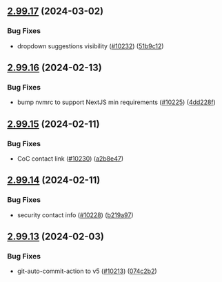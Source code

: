 ## [2.99.17](https://github.com/EddieHubCommunity/BioDrop/compare/v2.99.16...v2.99.17) (2024-03-02)


### Bug Fixes

* dropdown suggestions visibility ([#10232](https://github.com/EddieHubCommunity/BioDrop/issues/10232)) ([51b9c12](https://github.com/EddieHubCommunity/BioDrop/commit/51b9c12d7e177a9fec3eebb039291e640f3437c2))



## [2.99.16](https://github.com/EddieHubCommunity/BioDrop/compare/v2.99.15...v2.99.16) (2024-02-13)


### Bug Fixes

* bump nvmrc to support NextJS min requirements ([#10225](https://github.com/EddieHubCommunity/BioDrop/issues/10225)) ([4dd228f](https://github.com/EddieHubCommunity/BioDrop/commit/4dd228fc268b98b9f5a2952290da424a73eaa00b))



## [2.99.15](https://github.com/EddieHubCommunity/BioDrop/compare/v2.99.14...v2.99.15) (2024-02-11)


### Bug Fixes

* CoC contact link ([#10230](https://github.com/EddieHubCommunity/BioDrop/issues/10230)) ([a2b8e47](https://github.com/EddieHubCommunity/BioDrop/commit/a2b8e47b5ad1bd1ddc1bff6a5ad0a3a2b96787cc))



## [2.99.14](https://github.com/EddieHubCommunity/BioDrop/compare/v2.99.13...v2.99.14) (2024-02-11)


### Bug Fixes

* security contact info ([#10228](https://github.com/EddieHubCommunity/BioDrop/issues/10228)) ([b219a97](https://github.com/EddieHubCommunity/BioDrop/commit/b219a97c447052b55733082819dc5566ee55a187))



## [2.99.13](https://github.com/EddieHubCommunity/BioDrop/compare/v2.99.12...v2.99.13) (2024-02-03)


### Bug Fixes

* git-auto-commit-action to v5 ([#10213](https://github.com/EddieHubCommunity/BioDrop/issues/10213)) ([074c2b2](https://github.com/EddieHubCommunity/BioDrop/commit/074c2b20e963fdd5041e0d168316ef4c4989b027))



